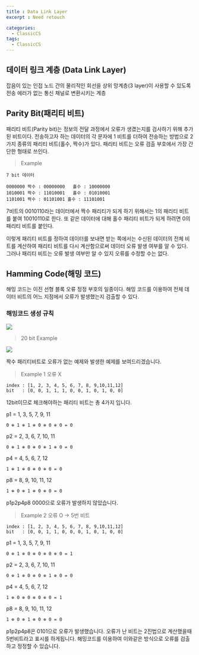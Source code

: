 ```yaml
---
title : Data Link Layer
excerpt : Need retouch

categories:
  - ClassicCS
tags:
  - ClassicCS
---
```


## 데이터 링크 계층 (Data Link Layer)

잡음이 있는 인접 노드 간의 물리적인 회선을 상위 망계층(3 layer)이 사용할 수 있도록 전송 에러가 없는 통신 채널로 변환시키는 계층

## Parity Bit(패리티 비트)

패리티 비트(Parity bit)는 정보의 전달 과정에서 오류가 생겼는지를 검사하기 위해 추가된 비트이다. 전송하고자 하는 데이터의 각 문자에 1 비트를 더하여 전송하는 방법으로 2가지 종류의 패리티 비트(홀수, 짝수)가 있다. 패리티 비트는 오류 검출 부호에서 가장 간단한 형태로 쓰인다.

> Example

```
7 bit 데이터

0000000 짝수 : 00000000	홀수 : 10000000
1010001 짝수 : 11010001	홀수 : 01010001
1101001 짝수 : 01101001 홀수 : 11101001
```

7비트의 0010110라는 데이터에서 짝수 패리티가 되게 하기 위해서는 1의 패리티 비트를 붙여 10010110로 한다. 또 같은 데이터에 대해 홀수 패리티 비트가 되게 하려면 0의 패리티 비트를 붙인다.

이렇게 패리티 비트를 정하여 데이터를 보내면 받는 쪽에서는 수신된 데이터의 전체 비트를 계산하여 패리티 비트를 다시 계산함으로써 데이터 오류 발생 여부를 알 수 있다. 그러나 패리티 비트는 오류 발생 여부만 알 수 있지 오류를 수정할 수는 없다.

## Hamming Code(해밍 코드)

해밍 코드는 이진 선형 블록 오류 정정 부호의 일종이다. 해밍 코드를 이용하여 전체 데이터 비트의 어느 지점에서 오류가 발생했는지 검출할 수 있다.

### 해밍코드 생성 규칙

![](https://user-images.githubusercontent.com/44635266/66753811-85af2600-eecf-11e9-94b0-c2b11368df78.png)

> 20 bit Example

![](https://user-images.githubusercontent.com/44635266/66753813-85af2600-eecf-11e9-9620-e5145c1432a3.png)

짝수 패리티비트로 오류가 없는 예제와 발생한 예제를 보여드리겠습니다. 

> Example 1 오류 X

```
index : [1, 2, 3, 4, 5, 6, 7, 8, 9,10,11,12]
bit   : [0, 0, 1, 1, 1, 0, 0, 1, 0, 1, 0, 0]
```

12bit이므로 체크해야하는 패리티 비트는 총 4가지 입니다.

p1 = 1, 3, 5, 7, 9, 11

```
0 ⊕ 1 ⊕ 1 ⊕ 0 ⊕ 0 ⊕ 0 = 0
```

p2 = 2, 3, 6, 7, 10, 11

```
0 ⊕ 1 ⊕ 0 ⊕ 0 ⊕ 1 ⊕ 0 = 0
```

p4 = 4, 5, 6, 7, 12

```
1 ⊕ 1 ⊕ 0 ⊕ 0 ⊕ 0 = 0
```

p8 = 8, 9, 10, 11, 12

```
1 ⊕ 0 ⊕ 1 ⊕ 0 ⊕ 0 = 0
```

p1p2p4p8 0000으로 오류가 발생하지 않았습니다.

> Example 2 오류 O -> 5번 비트

```
index : [1, 2, 3, 4, 5, 6, 7, 8, 9,10,11,12]
bit   : [0, 0, 1, 1, 0, 0, 0, 1, 0, 1, 0, 0]
```

p1 = 1, 3, 5, 7, 9, 11

```
0 ⊕ 1 ⊕ 0 ⊕ 0 ⊕ 0 ⊕ 0 = 1
```

p2 = 2, 3, 6, 7, 10, 11

```
0 ⊕ 1 ⊕ 0 ⊕ 0 ⊕ 1 ⊕ 0 = 0
```

p4 = 4, 5, 6, 7, 12

```
1 ⊕ 0 ⊕ 0 ⊕ 0 ⊕ 0 = 1
```

p8 = 8, 9, 10, 11, 12

```
1 ⊕ 0 ⊕ 1 ⊕ 0 ⊕ 0 = 0
```

p1p2p4p8은 0101으로 오류가 발생했습니다. 오류가 난 비트는 2진법으로 계산했을때 5번비트라고 표시를 하게됩니다. 해밍코드를 이용하여 이와같은 방식으로 오류를 검출하고 정정할 수 있습니다.
